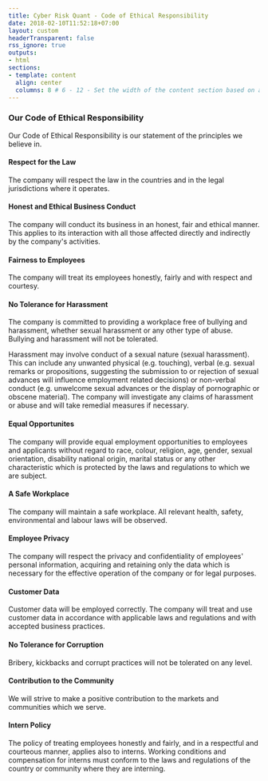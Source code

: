 ```yaml
---
title: Cyber Risk Quant - Code of Ethical Responsibility
date: 2018-02-10T11:52:18+07:00
layout: custom
headerTransparent: false
rss_ignore: true
outputs:
- html
sections:
- template: content
  align: center
  columns: 8 # 6 - 12 - Set the width of the content section based on a 12 column grid
---
```

### **Our Code of Ethical Responsibility**

Our Code of Ethical Responsibility is our statement of the principles we believe in. 

#### Respect for the Law
The company will respect the law in the countries and in the legal jurisdictions where it operates.

#### Honest and Ethical Business Conduct
The company will conduct its business in an honest, fair and ethical manner. This applies to its interaction with all those affected directly and indirectly by the company's activities. 

#### Fairness to Employees
The company will treat its employees honestly, fairly and with respect and courtesy.

#### No Tolerance for Harassment
The company is committed to providing a workplace free of bullying and harassment, whether sexual harassment or any other type of abuse. Bullying and harassment will not be tolerated.

Harassment may involve conduct of a sexual nature (sexual harassment). This can include any unwanted physical (e.g. touching), verbal (e.g. sexual remarks or propositions, suggesting the submission to or rejection of sexual advances will influence employment related decisions) or non-verbal conduct (e.g. unwelcome sexual advances or the display of pornographic or obscene material). The company will investigate any claims of harassment or abuse and will take remedial measures if necessary.

#### Equal Opportunites
The company will provide equal employment opportunities to employees and applicants without regard to race, colour, religion, age, gender, sexual orientation, disability national origin, marital status or any other characteristic which is protected by the laws and regulations to which we are subject.

#### A Safe Workplace
The company will maintain a safe workplace. All relevant health, safety, environmental and labour laws will be observed.

#### Employee Privacy
The company will respect the privacy and confidentiality of employees' personal information, acquiring and retaining only the data which is necessary for the effective operation of the company or for legal purposes.

#### Customer Data
Customer data will be employed correctly. The company will treat and use customer data in accordance with applicable laws and regulations and with accepted business practices.

#### No Tolerance for Corruption
Bribery, kickbacks and corrupt practices will not be tolerated on any level. 

#### Contribution to the Community
We will strive to make a positive contribution to the markets and communities which we serve.

#### Intern Policy
The policy of treating employees honestly and fairly, and in a respectful and courteous manner, applies also to interns. Working conditions and compensation for interns must conform to the laws and regulations of the country or community where they are interning.

